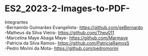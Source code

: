 # ES2_2023-2-Images-to-PDF-

Integrantes<br>
-Bernanrdo Guimarães Evangelista- https://github.com/geBernardo <br>
-Matheus da Silva Vieira- https://github.com/Theu011 <br>
-Marcelina Maye Abaga Maye- https://github.com/Marmaye <br>
-Patricia da Silva Ramos- https://github.com/PatriciaRamosS <br>
-Pedro Morini da Mota- https://github.com/pedromorini <br>
